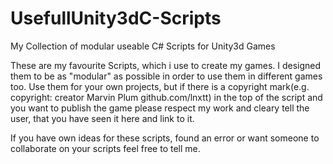 # UsefullUnity3dC-Scripts
My Collection of modular useable C# Scripts for Unity3d Games

These are my favourite Scripts, which i use to create my games.
I designed them to be as "modular" as possible in order to use them in different games too.
Use them for your own projects, but if there is a copyright mark(e.g. copyright: creator Marvin Plum github.com/lnxtt) in the top of the script and you want to publish the game please respect my work and cleary tell the user, that you have seen it here and link to it.

If you have own ideas for these scripts, found an error or want someone to collaborate on your scripts feel free to tell me.
